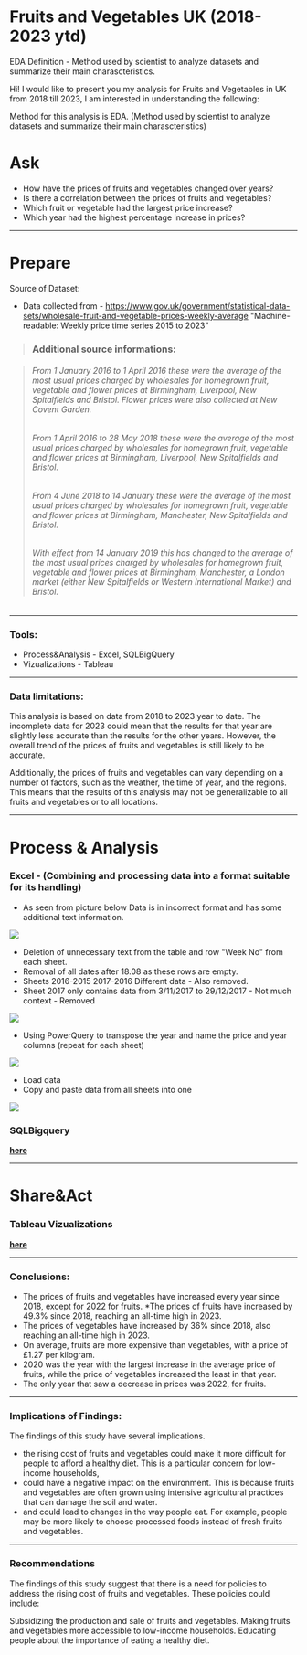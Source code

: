# Fruits and Vegetables UK (2018-2023 ytd)

EDA Definition - Method used by scientist to analyze datasets and summarize their main charascteristics.

Hi! I would like to present you my analysis for Fruits and Vegetables in UK from 2018 till 2023,
I am interested in understanding the following:

Method for this analysis is EDA. (Method used by scientist to analyze datasets and summarize their main charascteristics)

# Ask
* How have the prices of fruits and vegetables changed over years?
* Is there a correlation between the prices of fruits and vegetables?
* Which fruit or vegetable had the largest price increase?
* Which year had the highest percentage increase in prices? 
---
# Prepare
Source of Dataset:
* Data collected from - https://www.gov.uk/government/statistical-data-sets/wholesale-fruit-and-vegetable-prices-weekly-average 
 "Machine-readable: Weekly price time series 2015 to 2023"

> ### Additional source informations:


>  ###### From 1 January 2016 to 1 April 2016 these were the average of the most usual prices charged by wholesales for homegrown fruit, vegetable and flower prices at Birmingham, Liverpool, New Spitalfields and Bristol. Flower prices were also collected at New Covent Garden.
> 
>  ###### From 1 April 2016 to 28 May 2018 these were the average of the most usual prices charged by wholesales for homegrown fruit, vegetable and flower prices at Birmingham, Liverpool, New Spitalfields and Bristol.
> 
>  ###### From 4 June 2018 to 14 January these were the average of the most usual prices charged by wholesales for homegrown fruit, vegetable and flower prices at Birmingham, Manchester, New Spitalfields and Bristol.
> 
>  ###### With effect from 14 January 2019 this has changed to the average of the most usual prices charged by wholesales for homegrown fruit, vegetable and flower prices at Birmingham, Manchester, a London market (either New Spitalfields or Western International Market) and Bristol.
---
### Tools:
* Process&Analysis - Excel, SQLBigQuery
* Vizualizations - Tableau
---

### Data limitations:
This analysis is based on data from 2018 to 2023 year to date.
The incomplete data for 2023 could mean that the results for that year are slightly less accurate than the results for the other years.
However, the overall trend of the prices of fruits and vegetables is still likely to be accurate.

Additionally, the prices of fruits and vegetables can vary depending on a number of factors, such as the weather, the time of year, and the regions.
This means that the results of this analysis may not be generalizable to all fruits and vegetables or to all locations.

---
# Process & Analysis 

### Excel - (Combining and processing data into a format suitable for its handling)

* As seen from picture below Data is in incorrect format and has some additional text information.

![](Screen1.png)


* Deletion of unnecessary text from the table and row "Week No" from each sheet.
* Removal of all dates after 18.08 as these rows are empty.
* Sheets 2016-2015 2017-2016 Different data - Also removed.
* Sheet 2017 only contains data from 3/11/2017 to 29/12/2017 - Not much context - Removed
  
![](Second.png)

* Using PowerQuery to transpose the year and name the price and year columns (repeat for each sheet)
  
![](screen2and3.png)

* Load data 
* Copy and paste data from all sheets into one

![](Done.png)



### SQLBigquery
**[here](https://github.com/kac123451/SQL-Fruits_VegesUK/blob/main/Fruits_VegesUK)**

---
# Share&Act 

### Tableau Vizualizations
**[here](https://public.tableau.com/views/FruitsandVegetablespricesUK2018-2023ytd/Story1?:language=en-US&publish=yes&:display_count=n&:origin=viz_share_link)**

---
### Conclusions:

* The prices of fruits and vegetables have increased every year since 2018, except for 2022 for fruits.
*The prices of fruits have increased by 49.3% since 2018, reaching an all-time high in 2023.
* The prices of vegetables have increased by 36% since 2018, also reaching an all-time high in 2023.
* On average, fruits are more expensive than vegetables, with a price of £1.27 per kilogram.
* 2020 was the year with the largest increase in the average price of fruits, while the price of vegetables increased the least in that year.
* The only year that saw a decrease in prices was 2022, for fruits.

---
### Implications of Findings:
The findings of this study have several implications. 
 
* the rising cost of fruits and vegetables could make it more difficult for people to afford a healthy diet. This is a particular concern for low-income households,
* could have a negative impact on the environment. This is because fruits and vegetables are often grown using intensive agricultural practices that can damage the soil and water. 
* and could lead to changes in the way people eat. For example, people may be more likely to choose processed foods instead of fresh fruits and vegetables.

---
### Recommendations

The findings of this study suggest that there is a need for policies to address the rising cost of fruits and vegetables. These policies could include:

Subsidizing the production and sale of fruits and vegetables.
Making fruits and vegetables more accessible to low-income households.
Educating people about the importance of eating a healthy diet.

